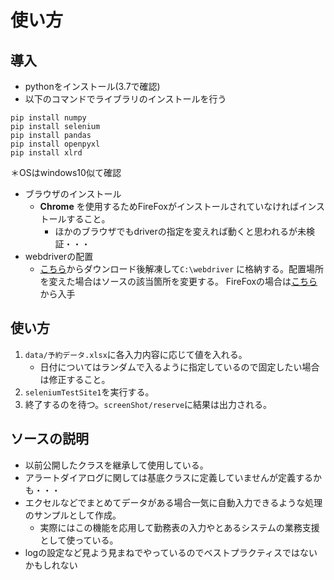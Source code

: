 # 使い方
## 導入
* pythonをインストール(3.7で確認)
* 以下のコマンドでライブラリのインストールを行う
```
pip install numpy
pip install selenium
pip install pandas
pip install openpyxl
pip install xlrd
```
＊OSはwindows10似て確認
* ブラウザのインストール
    * __Chrome__ を使用するためFireFoxがインストールされていなければインストールすること。
        * ほかのブラウザでもdriverの指定を変えれば動くと思われるが未検証・・・
* webdriverの配置
    * [こちら](http://chromedriver.chromium.org/downloads)からダウンロード後解凍して`C:\webdriver` に格納する。配置場所を変えた場合はソースの該当箇所を変更する。
    FireFoxの場合は[こちら](https://github.com/mozilla/geckodriver/releases)から入手

## 使い方

1. `data/予約データ.xlsx`に各入力内容に応じて値を入れる。
    * 日付についてはランダムで入るように指定しているので固定したい場合は修正すること。
2. `seleniumTestSite1`を実行する。
3. 終了するのを待つ。`screenShot/reserve`に結果は出力される。

## ソースの説明

* 以前公開したクラスを継承して使用している。
* アラートダイアログに関しては基底クラスに定義していませんが定義するかも・・・
* エクセルなどでまとめてデータがある場合一気に自動入力できるような処理のサンプルとして作成。
    * 実際にはこの機能を応用して勤務表の入力やとあるシステムの業務支援として使っている。
* logの設定など見よう見まねでやっているのでベストプラクティスではないかもしれない
